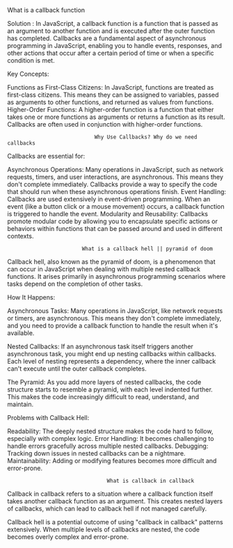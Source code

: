 What is a callback function
 
 Solution : 
 In JavaScript, a callback function is a function that is passed as an argument to another function and is executed after the outer function has completed. Callbacks are a fundamental aspect of asynchronous programming in JavaScript, enabling you to handle events, responses, and other actions that occur after a certain period of time or when a specific condition is met.

 Key Concepts:

Functions as First-Class Citizens: In JavaScript, functions are treated as first-class citizens. This means they can be assigned to variables, passed as arguments to other functions, and returned as values from functions.
Higher-Order Functions: A higher-order function is a function that either takes one or more functions as arguments or returns a function as its result. Callbacks are often used in conjunction with higher-order functions.


                                Why Use Callbacks? Why do we need callbacks

Callbacks are essential for:

Asynchronous Operations: Many operations in JavaScript, such as network requests, timers, and user interactions, are asynchronous. This means they don't complete immediately. Callbacks provide a way to specify the code that should run when these asynchronous operations finish.
Event Handling: Callbacks are used extensively in event-driven programming. When an event (like a button click or a mouse movement) occurs, a callback function is triggered to handle the event.
Modularity and Reusability: Callbacks promote modular code by allowing you to encapsulate specific actions or behaviors within functions that can be passed around and used in different contexts.


	
                            What is a callback hell || pyramid of doom
                            

Callback hell, also known as the pyramid of doom, is a phenomenon that can occur in JavaScript when dealing with multiple nested callback functions. It arises primarily in asynchronous programming scenarios where tasks depend on the completion of other tasks.

How It Happens:

Asynchronous Tasks: Many operations in JavaScript, like network requests or timers, are asynchronous. This means they don't complete immediately, and you need to provide a callback function to handle the result when it's available.

Nested Callbacks: If an asynchronous task itself triggers another asynchronous task, you might end up nesting callbacks within callbacks. Each level of nesting represents a dependency, where the inner callback can't execute until the outer callback completes.

The Pyramid: As you add more layers of nested callbacks, the code structure starts to resemble a pyramid, with each level indented further. This makes the code increasingly difficult to read, understand, and maintain.

Problems with Callback Hell:

Readability: The deeply nested structure makes the code hard to follow, especially with complex logic.
Error Handling: It becomes challenging to handle errors gracefully across multiple nested callbacks.
Debugging: Tracking down issues in nested callbacks can be a nightmare.
Maintainability: Adding or modifying features becomes more difficult and error-prone.




                                    What is callback in callback


Callback in callback refers to a situation where a callback function itself takes another callback function as an argument. This creates nested layers of callbacks, which can lead to callback hell if not managed carefully.

Callback hell is a potential outcome of using "callback in callback" patterns extensively. When multiple levels of callbacks are nested, the code becomes overly complex and error-prone.